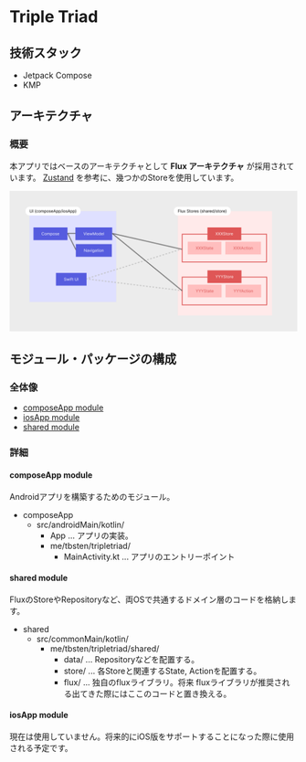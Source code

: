 # Triple Triad

## 技術スタック

- Jetpack Compose
- KMP

## アーキテクチャ

### 概要

本アプリではベースのアーキテクチャとして **Flux アーキテクチャ** が採用されています。
[Zustand](https://github.com/pmndrs/zustand) を参考に、幾つかのStoreを使用しています。

![アーキテクチャ](./archtecture.png)

## モジュール・パッケージの構成

### 全体像

- [composeApp module](#composeapp-module)
- [iosApp module](#iosapp-module)
- [shared module](#shared-module)

### 詳細

#### composeApp module

Androidアプリを構築するためのモジュール。

- composeApp
    - src/androidMain/kotlin/
        - App ... アプリの実装。
        - me/tbsten/tripletriad/
            - MainActivity.kt ... アプリのエントリーポイント

#### shared module

FluxのStoreやRepositoryなど、両OSで共通するドメイン層のコードを格納します。

- shared
    - src/commonMain/kotlin/
        - me/tbsten/tripletriad/shared/
            - data/ ... Repositoryなどを配置する。
            - store/ ... 各Storeと関連するState, Actionを配置する。
            - flux/ ... 独自のfluxライブラリ。将来 fluxライブラリが推奨される出てきた際にはここのコードと置き換える。

#### iosApp module

現在は使用していません。将来的にiOS版をサポートすることになった際に使用される予定です。
